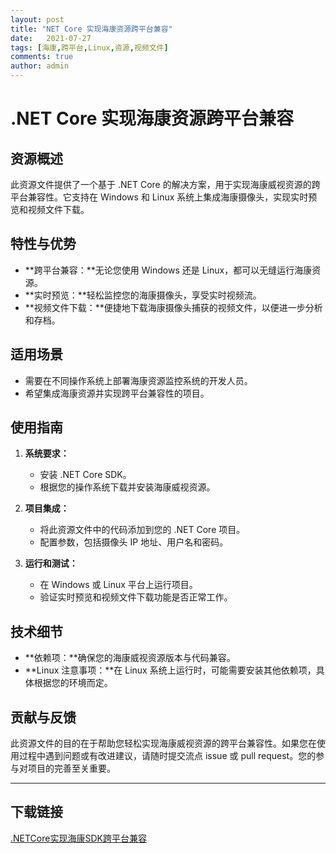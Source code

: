 ```yaml
---
layout: post
title: "NET Core 实现海康资源跨平台兼容"
date:   2021-07-27
tags: [海康,跨平台,Linux,资源,视频文件]
comments: true
author: admin
---
```

# .NET Core 实现海康资源跨平台兼容

## 资源概述

此资源文件提供了一个基于 .NET Core 的解决方案，用于实现海康威视资源的跨平台兼容性。它支持在 Windows 和 Linux 系统上集成海康摄像头，实现实时预览和视频文件下载。

## 特性与优势

- **跨平台兼容：**无论您使用 Windows 还是 Linux，都可以无缝运行海康资源。
- **实时预览：**轻松监控您的海康摄像头，享受实时视频流。
- **视频文件下载：**便捷地下载海康摄像头捕获的视频文件，以便进一步分析和存档。

## 适用场景

- 需要在不同操作系统上部署海康资源监控系统的开发人员。
- 希望集成海康资源并实现跨平台兼容性的项目。

## 使用指南

1. **系统要求：**
   - 安装 .NET Core SDK。
   - 根据您的操作系统下载并安装海康威视资源。

2. **项目集成：**
   - 将此资源文件中的代码添加到您的 .NET Core 项目。
   - 配置参数，包括摄像头 IP 地址、用户名和密码。

3. **运行和测试：**
   - 在 Windows 或 Linux 平台上运行项目。
   - 验证实时预览和视频文件下载功能是否正常工作。

## 技术细节

- **依赖项：**确保您的海康威视资源版本与代码兼容。
- **Linux 注意事项：**在 Linux 系统上运行时，可能需要安装其他依赖项，具体根据您的环境而定。

## 贡献与反馈

此资源文件的目的在于帮助您轻松实现海康威视资源的跨平台兼容性。如果您在使用过程中遇到问题或有改进建议，请随时提交流点 issue 或 pull request。您的参与对项目的完善至关重要。

- - -

## 下载链接

[.NETCore实现海康SDK跨平台兼容](https://pan.quark.cn/s/580c9ee08912)